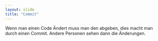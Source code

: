 ```yaml
---
layout: slide
title: "Commit"
---
```

Wenn man einen Code Ändert muss man den abgeben, dies macht man durch einen Commit. Andere Personen sehen dann die Änderungen.
